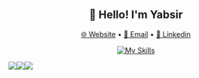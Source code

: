 <div align="center">
<h2>👋 Hello! I'm Yabsir</h2>
<p>
  <a href="https://finalproject4-webportfolio.netlify.app/">🌐 Website</a> •
  <a href="mailto:yabsir.aditya@gmail.com">📧 Email</a> •
  <a href="https://www.linkedin.com/in/yabsiraditya/">💼 Linkedin</a> 
</p>

[![My Skills](https://skillicons.dev/icons?i=html,css,js,react,laravel,tailwind,bootstrap,figma)](https://skillicons.dev)

</div>

<div align="center">
  <div style="display: flex; align-items:center;" >
    <img src="https://github-profile-summary-cards.vercel.app/api/cards/most-commit-language?username=yabsiraditya&theme=vue" />
    <img src="https://github-profile-summary-cards.vercel.app/api/cards/stats?username=yabsiraditya&theme=vue" />
    <img src="https://github-readme-streak-stats.herokuapp.com/?user=yabsiraditya&theme=vue&hide_border=true" />
  </div>
</div>

<!--START_SECTION:waka-->

<!--END_SECTION:waka-->

